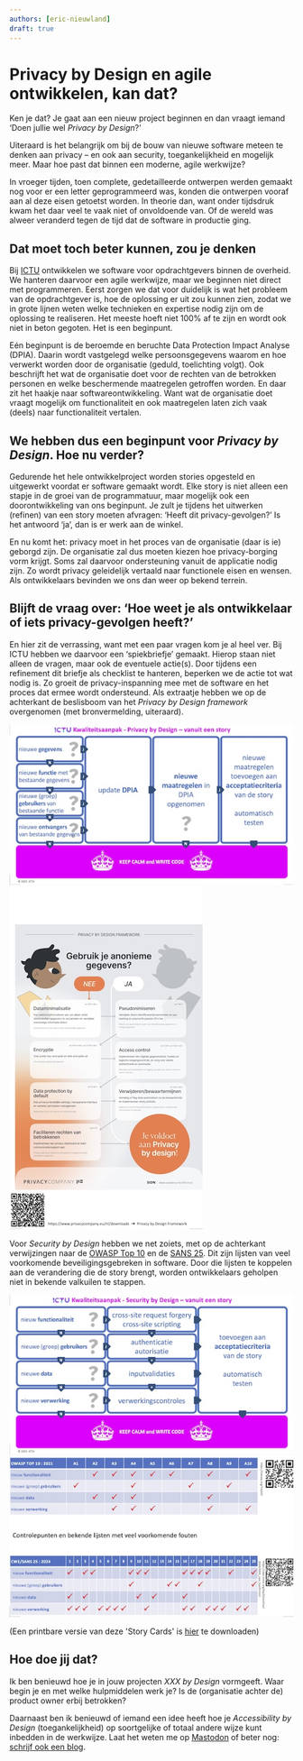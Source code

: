 ```yaml
---
authors: [eric-nieuwland]
draft: true
---
```

# Privacy by Design en agile ontwikkelen, kan dat?

Ken je dat? Je gaat aan een nieuw project beginnen en dan vraagt iemand
‘Doen jullie wel _Privacy by Design_?’

Uiteraard is het belangrijk om bij de bouw van nieuwe software meteen te
denken aan privacy – en ook aan security, toegankelijkheid en mogelijk meer.
Maar hoe past dat binnen een moderne, agile werkwijze?

In vroeger tijden, toen complete, gedetailleerde ontwerpen werden gemaakt
nog voor er een letter geprogrammeerd was, konden die ontwerpen vooraf aan
al deze eisen getoetst worden. In theorie dan, want onder tijdsdruk kwam het
daar veel te vaak niet of onvoldoende van. Of de wereld was alweer veranderd
tegen de tijd dat de software in productie ging.

<!-- truncate -->

## Dat moet toch beter kunnen, zou je denken

Bij [ICTU] ontwikkelen we software voor opdrachtgevers binnen de overheid. We
hanteren daarvoor een agile werkwijze, maar we beginnen niet direct met
programmeren. Eerst zorgen we dat voor duidelijk is wat het probleem van de
opdrachtgever is, hoe de oplossing er uit zou kunnen zien, zodat we in grote
lijnen weten welke technieken en expertise nodig zijn om de oplossing te
realiseren. Het meeste hoeft niet 100% af te zijn en wordt ook niet in beton
gegoten. Het is een beginpunt.

Eén beginpunt is de beroemde en beruchte Data Protection Impact Analyse (DPIA).
Daarin wordt vastgelegd welke persoonsgegevens waarom en hoe verwerkt worden
door de organisatie (geduld, toelichting volgt). Ook beschrijft het wat de
organisatie doet voor de rechten van de betrokken personen en welke beschermende
maatregelen getroffen worden. En daar zit het haakje naar softwareontwikkeling.
Want wat de organisatie doet vraagt mogelijk om functionaliteit en ook
maatregelen laten zich vaak (deels) naar functionaliteit vertalen.

## We hebben dus een beginpunt voor _Privacy by Design_. Hoe nu verder?

Gedurende het hele ontwikkelproject worden stories opgesteld en uitgewerkt
voordat er software gemaakt wordt. Elke story is niet alleen een stapje in de
groei van de programmatuur, maar mogelijk ook een doorontwikkeling van ons
beginpunt. Je zult je tijdens het uitwerken (refinen) van een story moeten
afvragen: ‘Heeft dit privacy-gevolgen?’ Is het antwoord ‘ja’, dan is er werk
aan de winkel.

En nu komt het: privacy moet in het proces van de organisatie (daar is ie) geborgd
zijn. De organisatie zal dus moeten kiezen hoe privacy-borging vorm krijgt. Soms
zal daarvoor ondersteuning vanuit de applicatie nodig zijn. Zo wordt privacy
geleidelijk vertaald naar functionele eisen en wensen. Als ontwikkelaars bevinden
we ons dan weer op bekend terrein.

## Blijft de vraag over: ‘Hoe weet je als ontwikkelaar of iets privacy-gevolgen heeft?’

En hier zit de verrassing, want met een paar vragen kom je al heel ver. Bij ICTU
hebben we daarvoor een ‘spiekbriefje’ gemaakt. Hierop staan niet alleen de vragen,
maar ook de eventuele actie(s). Door tijdens een refinement dit briefje als checklist
te hanteren, beperken we de actie tot wat nodig is. Zo groeit de privacy-inspanning
mee met de software en het proces dat ermee wordt ondersteund. Als extraatje hebben
we op de achterkant de beslisboom van het _Privacy by Design framework_ overgenomen
(met bronvermelding, uiteraard).

!["Story Card Privacy - voorkant"](./img/ictu-2025-storycard-privacy-front.jpg)
!["Story Card Privacy - achterkant"](./img/ictu-2025-storycard-privacy-back.jpg)

Voor _Security by Design_ hebben we net zoiets, met op de achterkant verwijzingen naar
de [OWASP Top 10] en de [SANS 25]. Dit zijn lijsten van veel voorkomende
beveiligingsgebreken in software. Door die lijsten te koppelen aan de verandering die
de story brengt, worden ontwikkelaars geholpen niet in bekende valkuilen te stappen.

!["Story Card Security - voorkant"](./img/ictu-2025-storycard-security-front.jpg)
!["Story Card Security - achterkant"](./img/ictu-2025-storycard-security-back.jpg)

(Een printbare versie van deze 'Story Cards' is [hier](./img/ictu-2025-storycards.pdf) te downloaden)

## Hoe doe jij dat?

Ik ben benieuwd hoe je in jouw projecten _XXX by Design_ vormgeeft. Waar begin je en
met welke hulpmiddelen werk je? Is de (organisatie achter de) product owner erbij
betrokken?

Daarnaast ben ik benieuwd of iemand een idee heeft hoe je _Accessibility by Design_
(toegankelijkheid) op soortgelijke of totaal andere wijze kunt inbedden in de werkwijze.
Laat het weten me op [Mastodon](https://mastodon.nl/@e_r_nie) of beter nog:
[schrijf ook een blog](https://developer.overheid.nl/contributing/gastblog-schrijven).

[ICTU]: (https://www.ictu.nl)
[OWASP Top 10]:(https://owasp.org/Top10/)
[SANS 25]:(https://cwe.mitre.org/top25/archive/2024/2024_cwe_top25.html)
